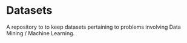 # Datasets
A repository to to keep datasets pertaining to problems involving Data Mining / Machine Learning.

